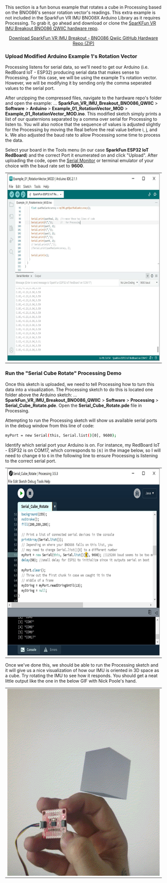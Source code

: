 This section is a fun bonus example that rotates a cube in Processing based on the BNO086's sensor rotation vector's readings. This extra example is not included in the SparkFun VR IMU BNO08X Arduino Library as it requires Processing. To grab it, go ahead and download or clone the [SparKFun VR IMU Breakout BNO086 QWIIC hardware repo](https://github.com/sparkfun/SparkFun_VR_IMU_Breakout_BNO086_QWIIC).

<div style="text-align: center"><a href="https://github.com/sparkfun/SparkFun_VR_IMU_Breakout_BNO086_QWIIC/archive/refs/heads/main.zip" target="download_BNO086_hardware_repo" class="md-button">Download SparkFun VR IMU Breakout - BNO086 Qwiic GitHub Hardware Repo (ZIP)</a></div>



### Upload Modified Arduino Example 1's Rotation Vector

Processing listens for serial data, so we'll need to get our Arduino (i.e. RedBoard IoT - ESP32) producing serial data that makes sense to Processing. For this case, we will be using the example 1's rotation vector. However, we will be modifying it by sending only the comma seperated values to the serial port.

After unzipping the compressed files, navigate to the hardware repo's folder and open the example: ... **SparkFun_VR_IMU_Breakout_BNO086_QWIIC** > **Software** > **Arduino** > **Example_01_RotationVector_MOD** > **Example_01_RotationVector_MOD.ino**. This modified sketch simply prints a list of our quaternions separated by a comma over serial for Processing to listen to. You will also notice that the sequence of values is adjusted slightly for the Processing by moving the Real before the real value before i, j, and k. We also adjusted the baud rate to allow Processing some time to process the data.

Select your board in the Tools menu (in our case **SparkFun ESP32 IoT RedBoard**) and the correct Port it enumerated on and click "Upload". After uploading the code, open the [Serial Monitor](https://learn.sparkfun.com/tutorials/terminal-basics) or terminal emulator of your choice with the baud rate set to **9600**.

<div style="text-align: center;">
  <table>
    <tr style="vertical-align:middle;">
     <td style="text-align: center; vertical-align: middle;"><a href="../assets/img/VR_IMU-BNO086_Arduino_Ex1_Rotation_Vector_MOD.JPG"><img src="../assets/img/VR_IMU-BNO086_Arduino_Ex1_Rotation_Vector_MOD.JPG" width="600px" height="600px" alt="Output Modified Example 1 - Rotation Vector for Processing Example"></a></td>
    </tr>
  </table>
</div>



### Run the "Serial Cube Rotate" Processing Demo

Once this sketch is uploaded, we need to tell Processing how to turn this data into a visualization. The Processing sketch to do this is located one folder above the Arduino sketch: ... **SparkFun_VR_IMU_Breakout_BNO086_QWIIC** > **Software** > **Processing** > **Serial_Cube_Rotate.pde**. Open the **Serial_Cube_Rotate.pde** file in Processing.

Attempting to run the Processing sketch will show us available serial ports in the debug window from this line of code:

```bash
myPort = new Serial(this, Serial.list()[0], 9600);
```

Identify which serial port your Arduino is on. For instance, my RedBoard IoT - ESP32 is on COM17, which corresponds to `[6]` in the image below, so I will need to change `0` to `6` in the following line to ensure Processing is listening to the correct serial port.

<div style="text-align: center;">
  <table>
    <tr style="vertical-align:middle;">
     <td style="text-align: center; vertical-align: middle;"><a href="../assets/img/VR_IMU-BNO086_Processing_Serial_Port_Connections.JPG"><img src="../assets/img/VR_IMU-BNO086_Processing_Serial_Port_Connections.JPG" width="600px" height="600px" alt="Adjusting Processing Example's Serial Port"></a></td>
    </tr>
  </table>
</div>

Once we've done this, we should be able to run the Processing sketch and it will give us a nice visualization of how our IMU is oriented in 3D space as a cube. Try rotating the IMU to see how it responds. You should get a neat little output like the one in the below GIF with Nick Poole's hand.

<div style="text-align: center;">
  <table>
    <tr style="vertical-align:middle;">
     <td style="text-align: center; vertical-align: middle;"><a href="../assets/img/VR_IMU_BNO08X_Arduino_Processing_Serial_Cube_Visualization.gif"><img src="../assets/img/VR_IMU_BNO08X_Arduino_Processing_Serial_Cube_Visualization.gif" width="600px" height="600px" alt="Adjusting Processing Example's Serial Port"></a></td>
    </tr>
  </table>
</div>
